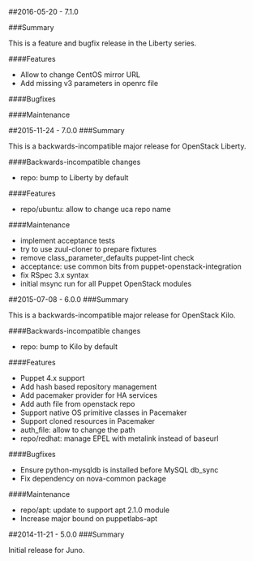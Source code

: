 ##2016-05-20 - 7.1.0

###Summary

This is a feature and bugfix release in the Liberty series.

####Features

- Allow to change CentOS mirror URL
- Add missing v3 parameters in openrc file


####Bugfixes

####Maintenance


##2015-11-24 - 7.0.0
###Summary

This is a backwards-incompatible major release for OpenStack Liberty.

####Backwards-incompatible changes
- repo: bump to Liberty by default

####Features
- repo/ubuntu: allow to change uca repo name

####Maintenance
- implement acceptance tests
- try to use zuul-cloner to prepare fixtures
- remove class_parameter_defaults puppet-lint check
- acceptance: use common bits from puppet-openstack-integration
- fix RSpec 3.x syntax
- initial msync run for all Puppet OpenStack modules

##2015-07-08 - 6.0.0
###Summary

This is a backwards-incompatible major release for OpenStack Kilo.

####Backwards-incompatible changes
- repo: bump to Kilo by default

####Features
- Puppet 4.x support
- Add hash based repository management
- Add pacemaker provider for HA services
- Add auth file from openstack repo
- Support native OS primitive classes in Pacemaker
- Support cloned resources in Pacemaker
- auth_file: allow to change the path
- repo/redhat: manage EPEL with metalink instead of baseurl

####Bugfixes
- Ensure python-mysqldb is installed before MySQL db_sync
- Fix dependency on nova-common package

####Maintenance
- repo/apt: update to support apt 2.1.0 module
- Increase major bound on puppetlabs-apt

##2014-11-21 - 5.0.0
###Summary

Initial release for Juno.
